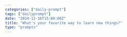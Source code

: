 ```yaml
---
categories: ["daily-prompt"]
tags: ["dailyprompt"]
date: "2024-12-16T15:00:00Z"
title: "What's your favorite way to learn new things?"
type: "prompts"
---
```

